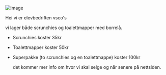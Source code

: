 

![image](https://user-images.githubusercontent.com/58990277/71033983-adfa1180-2118-11ea-92d7-5c6a3dc02fd7.png)

Hei vi er elevbedriften vsco's 

vi lager både scrunchies og toalettmapper med borrelå.

* Scrunchies koster 35kr

* Toalettmapper koster 50kr

* Superpakke (to scrunchies og en toalettmappe) koster 100kr

  det kommer mer info om hvor vi skal selge og når senere på nettsiden.







